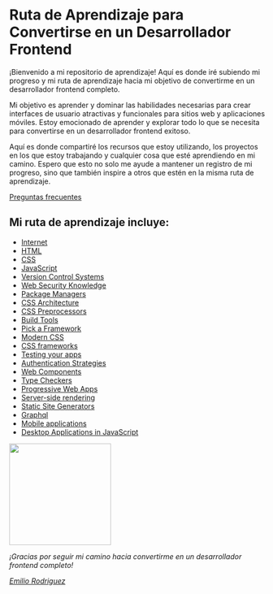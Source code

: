 # Ruta de Aprendizaje para Convertirse en un Desarrollador Frontend

¡Bienvenido a mi repositorio de aprendizaje! Aquí es donde iré subiendo mi progreso y mi ruta de aprendizaje hacia mi objetivo de convertirme en un desarrollador frontend completo. 

Mi objetivo es aprender y dominar las habilidades necesarias para crear interfaces de usuario atractivas y funcionales para sitios web y aplicaciones móviles. Estoy emocionado de aprender y explorar todo lo que se necesita para convertirse en un desarrollador frontend exitoso.

Aquí es donde compartiré los recursos que estoy utilizando, los proyectos en los que estoy trabajando y cualquier cosa que esté aprendiendo en mi camino. Espero que esto no solo me ayude a mantener un registro de mi progreso, sino que también inspire a otros que estén en la misma ruta de aprendizaje.

[Preguntas frecuentes](https://github.com/Devemiliorb/Frontend_Developer/tree/main/Desarrollo%20Frontend)

## Mi ruta de aprendizaje incluye:

- [Internet](#)
- [HTML](#)
- [CSS](#)
- [JavaScript](#)
- [Version Control Systems](#)
- [Web Security Knowledge](#)
- [Package Managers](#)
- [CSS Architecture](#)
- [CSS Preprocessors](#)
- [Build Tools](#)
- [Pick a Framework](#)
- [Modern CSS](#)
- [CSS frameworks](#)
- [Testing your apps](#)
- [Authentication Strategies](#)
- [Web Components](#)
- [Type Checkers](#)
- [Progressive Web Apps](#)
- [Server-side rendering](#)
- [Static Site Generators](#)
- [Graphql](#)
- [Mobile applications](#)
- [Desktop Applications in JavaScript](#)

 <img src="https://media.giphy.com/media/bGgsc5mWoryfgKBx1u/giphy.gif" width="200">

_¡Gracias por seguir mi camino hacia convertirme en un desarrollador frontend completo!_

[_Emilio Rodriguez_](https://github.com/Devemiliorb)

